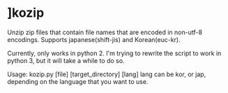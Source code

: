 ]kozip
=====

Unzip zip files that contain file names that are encoded in non-utf-8 encodings. Supports japanese(shift-jis) and Korean(euc-kr).


Currently, only works in python 2. I'm trying to rewrite the script to 
work in python 3, but it will take a while to do so. 

Usage: kozip.py [file] [target_directory] [lang]
lang can be kor, or jap, depending on the language that you want to use.
